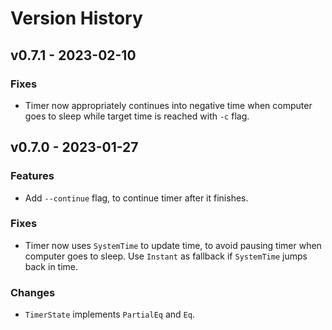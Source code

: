 # Version History
## v0.7.1 - 2023-02-10
### Fixes
- Timer now appropriately continues into negative time when computer
  goes to sleep while target time is reached with `-c` flag.

## v0.7.0 - 2023-01-27
### Features
- Add `--continue` flag, to continue timer after it finishes.

### Fixes
- Timer now uses `SystemTime` to update time, to avoid pausing timer when  
  computer goes to sleep. Use `Instant` as fallback if `SystemTime` jumps back in time.

### Changes
- `TimerState` implements `PartialEq` and `Eq`.
